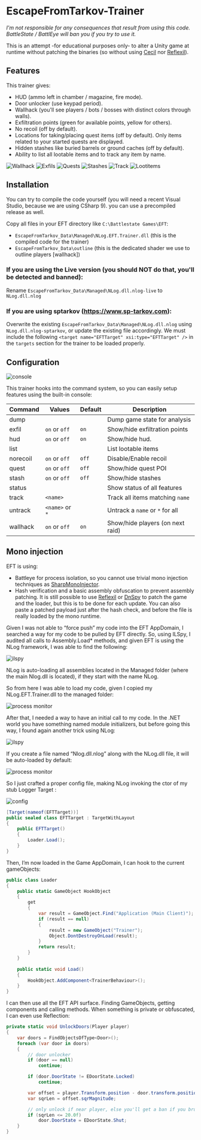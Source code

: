 
# EscapeFromTarkov-Trainer

*I'm not responsible for any consequences that result from using this code. BattleState / BattlEye will ban you if you try to use it.*

This is an attempt -for educational purposes only- to alter a Unity game at runtime without patching the binaries (so without using [Cecil](https://github.com/jbevain/cecil) nor [Reflexil](https://github.com/sailro/reflexil)).

## Features

This trainer gives:
- HUD (ammo left in chamber / magazine, fire mode).
- Door unlocker (use keypad period).
- Wallhack (you'll see players / bots / bosses with distinct colors through walls).
- Exfiltration points (green for available points, yellow for others).
- No recoil (off by default).
- Locations for taking/placing quest items (off by default). Only items related to your started quests are displayed.
- Hidden stashes like buried barrels or ground caches (off by default).
- Ability to list all lootable items and to track any item by name.

![Wallhack](https://github.com/sailro/EscapeFromTarkov-Trainer/raw/master/Images/demo.png)
![Exfils](https://github.com/sailro/EscapeFromTarkov-Trainer/raw/master/Images/demo2.png)
![Quests](https://github.com/sailro/EscapeFromTarkov-Trainer/raw/master/Images/quests.png)
![Stashes](https://github.com/sailro/EscapeFromTarkov-Trainer/raw/master/Images/stashes.png)
![Track](https://github.com/sailro/EscapeFromTarkov-Trainer/raw/master/Images/track.png)
![Lootitems](https://github.com/sailro/EscapeFromTarkov-Trainer/raw/master/Images/lootitems.png)

## Installation

You can try to compile the code yourself (you will need a recent Visual Studio, because we are using CSharp 9). you can use a precompiled release as well.

Copy all files in your EFT directory like `C:\Battlestate Games\EFT`:

- `EscapeFromTarkov_Data\Managed\NLog.EFT.Trainer.dll` (this is the compiled code for the trainer)
- `EscapeFromTarkov_Data\outline` (this is the dedicated shader we use to outline players [wallhack])

### If you are using the Live version (you should NOT do that, you'll be detected and banned):

Rename `EscapeFromTarkov_Data\Managed\NLog.dll.nlog-live` to `NLog.dll.nlog`

### If you are using sptarkov (https://www.sp-tarkov.com):

Overwrite the existing `EscapeFromTarkov_Data\Managed\NLog.dll.nlog` using `NLog.dll.nlog-sptarkov`, or update the existing file accordingly. We must include the following 
`<target name="EFTTarget" xsi:type="EFTTarget" />` in the `targets` section for the trainer to be loaded properly.

## Configuration

![console](https://github.com/sailro/EscapeFromTarkov-Trainer/raw/master/Images/console.png)

This trainer hooks into the command system, so you can easily setup features using the built-in console:

| Command  | Values          | Default | Description                      | 
|----------|-----------------|---------|----------------------------------|
| dump     |                 |         | Dump game state for analysis     |
| exfil    | `on` or `off`   | `on`    | Show/hide exfiltration points    |
| hud      | `on` or `off`   | `on`    | Show/hide hud.                   |
| list     |                 |         | List lootable items              |
| norecoil | `on` or `off`   | `off`   | Disable/Enable recoil            |
| quest    | `on` or `off`   | `off`   | Show/hide quest POI              |
| stash    | `on` or `off`   | `off`   | Show/hide stashes                |
| status   |                 |         | Show status of all features      |
| track    | `<name>`        |         | Track all items matching `name`  |
| untrack  | `<name>` or `*` |         | Untrack a `name` or `*` for all  |
| wallhack | `on` or `off`   | `on`    | Show/hide players (on next raid) |

## Mono injection

EFT is using:
-	Battleye for process isolation, so you cannot use trivial mono injection techniques as [SharpMonoInjector](https://github.com/warbler/SharpMonoInjector).
-	Hash verification and a basic assembly obfuscation to prevent assembly patching. It is still possible to use [Reflexil](https://github.com/sailro/Reflexil) or [DnSpy](https://github.com/0xd4d/dnSpy) to patch the game and the loader, but this is to be done for each update. You can also paste a patched payload just after the hash check, and before the file is really loaded by the mono runtime.

Given I was not able to “force push” my code into the EFT AppDomain, I searched a way for my code to be pulled by EFT directly.
So, using ILSpy, I audited all calls to Assembly.Load* methods, and given EFT is using the NLog framework, I was able to find the following:

![ilspy](https://github.com/sailro/EscapeFromTarkov-Trainer/raw/master/Images/ilspy1.png)

NLog is auto-loading all assemblies located in the Managed folder (where the main Nlog.dll is located), if they start with the name NLog.

So from here I was able to load my code, given I copied my NLog.EFT.Trainer.dll to the managed folder:

![process monitor](https://github.com/sailro/EscapeFromTarkov-Trainer/raw/master/Images/process1.png)

After that, I needed a way to have an initial call to my code. In the .NET world you have something named module initializers, but before going this way, I found again another trick using NLog:

![ilspy](https://github.com/sailro/EscapeFromTarkov-Trainer/raw/master/Images/ilspy2.png)

If you create a file named “Nlog.dll.nlog” along with the NLog.dll file, it will be auto-loaded by default:

![process monitor](https://github.com/sailro/EscapeFromTarkov-Trainer/raw/master/Images/process2.png)

So I just crafted a proper config file, making NLog invoking the ctor of my stub Logger Target :

![config](https://github.com/sailro/EscapeFromTarkov-Trainer/raw/master/Images/config.png)

```csharp
[Target(nameof(EFTTarget))]
public sealed class EFTTarget : TargetWithLayout
{
	public EFTTarget()
	{
		Loader.Load();
	}
}
```

Then, I’m now loaded in the Game AppDomain, I can hook to the current gameObjects:

```csharp
public class Loader
{
    public static GameObject HookObject
    {
        get
        {
            var result = GameObject.Find("Application (Main Client)");
            if (result == null)
            {
                result = new GameObject("Trainer");
                Object.DontDestroyOnLoad(result);
            }
            return result;
        }
    }
    
    public static void Load()
    {
        HookObject.AddComponent<TrainerBehaviour>();
    }
}
```

I can then use all the EFT API surface. Finding GameObjects, getting components and calling methods. When something is private or obfuscated, I can even use Reflection:

```csharp
private static void UnlockDoors(Player player)
{
    var doors = FindObjectsOfType<Door>();
    foreach (var door in doors)
    {
        // door unlocker
        if (door == null)
            continue;

        if (door.DoorState != EDoorState.Locked)
            continue;

        var offset = player.Transform.position - door.transform.position;
        var sqrLen = offset.sqrMagnitude;

        // only unlock if near player, else you'll get a ban if you brute-force-unlock all doors
        if (sqrLen <= 20.0f)
            door.DoorState = EDoorState.Shut;
    }
}
```
